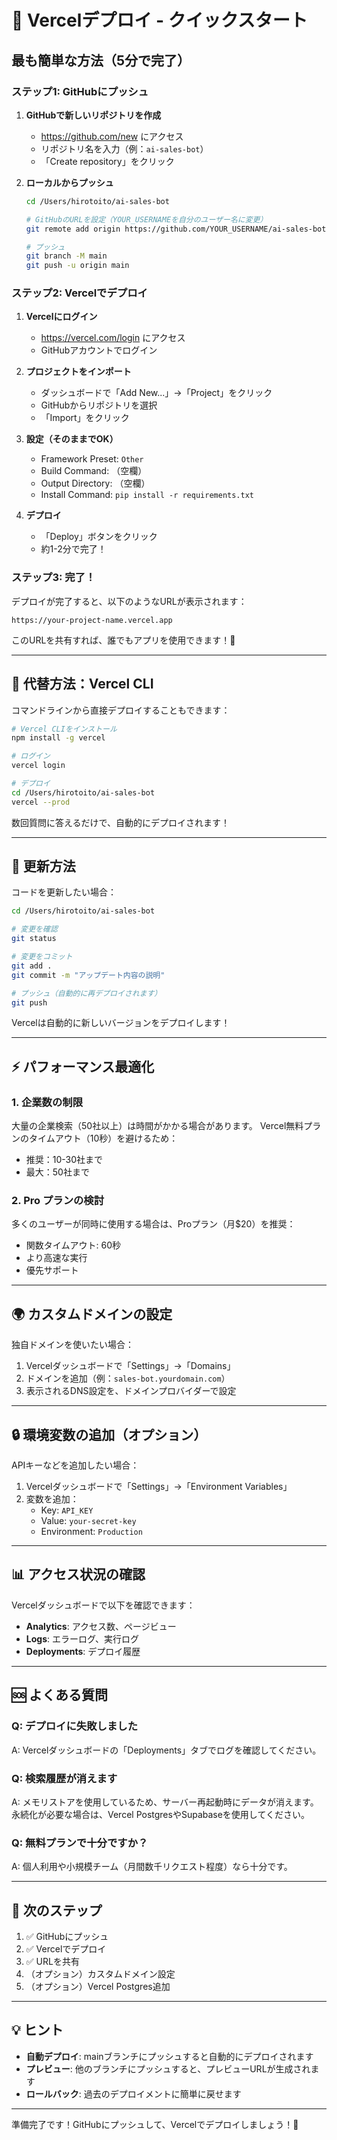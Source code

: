 # 🚀 Vercelデプロイ - クイックスタート

## 最も簡単な方法（5分で完了）

### ステップ1: GitHubにプッシュ

1. **GitHubで新しいリポジトリを作成**
   - https://github.com/new にアクセス
   - リポジトリ名を入力（例：`ai-sales-bot`）
   - 「Create repository」をクリック

2. **ローカルからプッシュ**
   ```bash
   cd /Users/hirotoito/ai-sales-bot
   
   # GitHubのURLを設定（YOUR_USERNAMEを自分のユーザー名に変更）
   git remote add origin https://github.com/YOUR_USERNAME/ai-sales-bot.git
   
   # プッシュ
   git branch -M main
   git push -u origin main
   ```

### ステップ2: Vercelでデプロイ

1. **Vercelにログイン**
   - https://vercel.com/login にアクセス
   - GitHubアカウントでログイン

2. **プロジェクトをインポート**
   - ダッシュボードで「Add New...」→「Project」をクリック
   - GitHubからリポジトリを選択
   - 「Import」をクリック

3. **設定（そのままでOK）**
   - Framework Preset: `Other`
   - Build Command: （空欄）
   - Output Directory: （空欄）
   - Install Command: `pip install -r requirements.txt`

4. **デプロイ**
   - 「Deploy」ボタンをクリック
   - 約1-2分で完了！

### ステップ3: 完了！

デプロイが完了すると、以下のようなURLが表示されます：
```
https://your-project-name.vercel.app
```

このURLを共有すれば、誰でもアプリを使用できます！🎉

---

## 📱 代替方法：Vercel CLI

コマンドラインから直接デプロイすることもできます：

```bash
# Vercel CLIをインストール
npm install -g vercel

# ログイン
vercel login

# デプロイ
cd /Users/hirotoito/ai-sales-bot
vercel --prod
```

数回質問に答えるだけで、自動的にデプロイされます！

---

## 🔄 更新方法

コードを更新したい場合：

```bash
cd /Users/hirotoito/ai-sales-bot

# 変更を確認
git status

# 変更をコミット
git add .
git commit -m "アップデート内容の説明"

# プッシュ（自動的に再デプロイされます）
git push
```

Vercelは自動的に新しいバージョンをデプロイします！

---

## ⚡ パフォーマンス最適化

### 1. 企業数の制限

大量の企業検索（50社以上）は時間がかかる場合があります。
Vercel無料プランのタイムアウト（10秒）を避けるため：

- 推奨：10-30社まで
- 最大：50社まで

### 2. Pro プランの検討

多くのユーザーが同時に使用する場合は、Proプラン（月$20）を推奨：
- 関数タイムアウト: 60秒
- より高速な実行
- 優先サポート

---

## 🌍 カスタムドメインの設定

独自ドメインを使いたい場合：

1. Vercelダッシュボードで「Settings」→「Domains」
2. ドメインを追加（例：`sales-bot.yourdomain.com`）
3. 表示されるDNS設定を、ドメインプロバイダーで設定

---

## 🔒 環境変数の追加（オプション）

APIキーなどを追加したい場合：

1. Vercelダッシュボードで「Settings」→「Environment Variables」
2. 変数を追加：
   - Key: `API_KEY`
   - Value: `your-secret-key`
   - Environment: `Production`

---

## 📊 アクセス状況の確認

Vercelダッシュボードで以下を確認できます：

- **Analytics**: アクセス数、ページビュー
- **Logs**: エラーログ、実行ログ
- **Deployments**: デプロイ履歴

---

## 🆘 よくある質問

### Q: デプロイに失敗しました

A: Vercelダッシュボードの「Deployments」タブでログを確認してください。

### Q: 検索履歴が消えます

A: メモリストアを使用しているため、サーバー再起動時にデータが消えます。
   永続化が必要な場合は、Vercel PostgresやSupabaseを使用してください。

### Q: 無料プランで十分ですか？

A: 個人利用や小規模チーム（月間数千リクエスト程度）なら十分です。

---

## 🎯 次のステップ

1. ✅ GitHubにプッシュ
2. ✅ Vercelでデプロイ
3. ✅ URLを共有
4. （オプション）カスタムドメイン設定
5. （オプション）Vercel Postgres追加

---

## 💡 ヒント

- **自動デプロイ**: mainブランチにプッシュすると自動的にデプロイされます
- **プレビュー**: 他のブランチにプッシュすると、プレビューURLが生成されます
- **ロールバック**: 過去のデプロイメントに簡単に戻せます

---

準備完了です！GitHubにプッシュして、Vercelでデプロイしましょう！🚀

